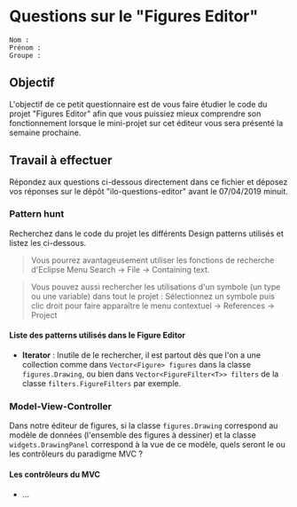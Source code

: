 # Questions sur le "Figures Editor"

	Nom :
	Prénom :
	Groupe :

## Objectif
L'objectif de ce petit questionnaire est de vous faire étudier le code du projet "Figures Editor" afin que vous puissiez mieux comprendre son fonctionnement lorsque le mini-projet sur cet éditeur vous sera présenté la semaine prochaine.

## Travail à effectuer

Répondez aux questions ci-dessous directement dans ce fichier et déposez vos réponses sur le dépôt "ilo-questions-editor" avant le 07/04/2019 minuit.

### Pattern hunt
Recherchez dans le code du projet les différents Design patterns utilisés et listez les ci-dessous.

> Vous pourrez avantageusement utiliser les fonctions de recherche d'Eclipse Menu Search -> File -> Containing text.

> Vous pouvez aussi rechercher les utilisations d'un symbole (un type ou une variable) dans tout le projet : Sélectionnez un symbole puis clic droit pour faire apparaître le menu contextuel -> References -> Project

#### Liste des patterns utilisés dans le Figure Editor
* __Iterator__ : Inutile de le rechercher, il est partout dès que l'on a une collection comme dans `Vector<Figure> figures` dans la classe `figures.Drawing`, ou bien dans `Vector<FigureFilter<T>> filters` de la classe `filters.FigureFilters` par exemple.

### Model-View-Controller

Dans notre éditeur de figures, si la classe `figures.Drawing` correspond au modèle de données (l'ensemble des figures à dessiner) et la classe `widgets.DrawingPanel` correspond à la vue de ce modèle, quels seront le ou les contrôleurs du paradigme MVC ?

#### Les contrôleurs du MVC

* ...
